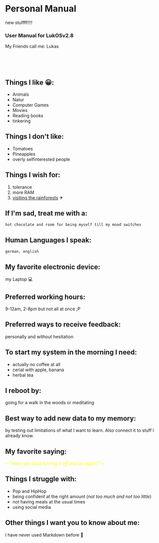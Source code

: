 # Personal Manual

new stuffff!!!!

### User Manual for LukOSv2.8

My Friends call me: Lukas

<!--img src="./image.png" style="border-radius: 300px; width: 150px;" alt="hamster"-->
<br />
<br />
<br />

## Things I like &#128512;: 
- Animals
- Natur
- Computer Games
- Movies
- Reading books
- tinkering

## Things I don't like: 
+ Tomatoes
+ Pineapples
+ overly selfinterested people

## Things I wish for: 
1. tolerance
2. more RAM
3. [visiting the rainforests](http://example.com/) &#9992;

## If I'm sad, treat me with a: 
    hot chocolate and room for being myself till my mood switches

## Human Languages I speak:
    german, english

## My favorite electronic device:
my Laptop &#128187;

## Preferred working hours:
9-12am, 2-8pm but not all at once ;P

## Preferred ways to receive feedback: 
personally and without hesitation

## To start my system in the morning I need:
* actually no coffee at all
* cerial with apple, banana
* herbal tea

## I reboot by:
going for a walk in the woods or meditating

## Best way to add new data to my memory:
by testing out limitations of what I want to learn. Also connect it to stuff I already know.

## My favorite saying: 
<quote style="font-style: italic; color: yellow;">--"Have you tried turning it off and on again?"--</quote>

## Things I struggle with: 
+ Pop and HipHop
+ being confident at the right amount (<em>not too much and not too little</em>)
+ not having meals at the usual times
+ using social media

## Other things I want you to know about me: 
I have never used Markdown before 👀
